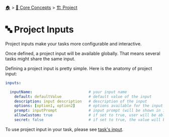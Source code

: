 <!--startTocHeader-->
[🏠](../../README.md) > [🧠 Core Concepts](../README.md) > [🏗️ Project](README.md)
# 🔤 Project Inputs
<!--endTocHeader-->

Project inputs make your tasks more configurable and interactive.

Once defined, a project input will be available globally. That means several tasks might share the same input.

Defining a project input is pretty simple. Here is the anatomy of project input:

```yaml
inputs:

  inputName:                         # your input name
    default: defaultValue            # default value of the input
    description: input description   # description of the input
    options: [option1, option2]      # options available for the input (will be shown in interactive mode)
    prompt: inputPrompt              # input prompt (will be shown in interactive mode)
    allowCustom: true                # if set to true, user will be able to put any values in interactive mode (even if the value is not in the `options`)
    secret: false                    # if set to true, the value will be treated as secret and will not be stored anywhere
```

To use project input in your task, please see [task's input](../tasks/task-inputs.md).

<!--startTocSubtopic-->

<!--endTocSubtopic-->